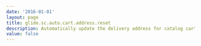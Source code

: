 ```yaml
---
date: '2016-01-01'
layout: page
title: glide.sc.auto.cart.address.reset
description: Automatically update the delivery address for catalog carts when the details of a users location changes
value: false
---
```

